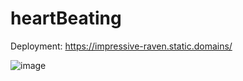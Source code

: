 # heartBeating

Deployment: https://impressive-raven.static.domains/

![image](https://github.com/anhoop89/hearBeating/assets/102849461/6c7834df-cbd9-465a-acfe-145b734b931f)
